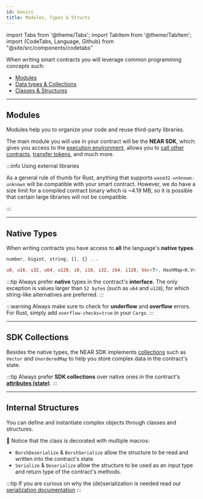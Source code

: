 ```yaml
---
id: basics
title: Modules, Types & Structs
---
```

import Tabs from '@theme/Tabs';
import TabItem from '@theme/TabItem';
import {CodeTabs, Language, Github} from "@site/src/components/codetabs"


When writing smart contracts you will leverage common programming concepts such:
- [Modules](#modules)
- [Data types & Collections](#data-types)
- [Classes & Structures](#classes--structures)

---

## Modules
Modules help you to organize your code and reuse third-party libraries.

The main module you will use in your contract will be the **NEAR SDK**, which: gives you access to the [execution environment](./environment/environment.md), allows you to [call other contracts](./crosscontract.md), [transfer tokens](./actions.md), and much more.


<CodeTabs>
  <Language value="🌐 JavaScript" language="ts">
    <Github fname="contract.ts"
      url="https://github.com/near-examples/donation-js/blob/master/contract/src/contract.ts"
      start="1" end="3" />
  </Language>
  <Language value="🦀 Rust" language="rust">
    <Github fname="lib.rs"
      url="https://github.com/near-examples/donation-rust/blob/main/contract/src/lib.rs"
      start="1" end="6" />
  </Language>
</CodeTabs>

:::info Using external libraries

As a general rule of thumb for Rust, anything that supports `wasm32-unknown-unknown` will be compatible with your smart contract.
However, we do have a size limit for a compiled contract binary which is ~4.19 MB, so it is possible that certain large libraries will not be compatible.

:::

---

## Native Types
When writing contracts you have access to **all** the language's **native types**.

<Tabs className="language-tabs" groupId="code-tabs">
  <TabItem value="🌐 JavaScript">

  ```ts
  number, bigint, string, [], {} ...
  ```

  </TabItem>
  <TabItem value="🦀 Rust">

  ```rust
  u8, u16, u32, u64, u128, i8, i16, i32, i64, i128, Vec<T>, HashMap<K,V> ...
  ```

  </TabItem>
</Tabs>

:::tip
Always prefer **native** types in the contract's **interface**. The only exception is values larger than `52 bytes` (such as `u64` and `u128`), for which string-like alternatives are preferred.
:::

:::warning
Always make sure to check for **underflow** and **overflow** errors. For Rust, simply add `overflow-checks=true` in your `Cargo`.
:::

---

## SDK Collections

Besides the native types, the NEAR SDK implements [collections](./storage.md) such as `Vector` and `UnorderedMap`
to help you store complex data in the contract's state.

<CodeTabs>
  <Language value="🌐 JavaScript" language="js">
    <Github fname="index.js"
          url="https://github.com/near-examples/docs-examples/blob/main/storage-js/src/index.ts"
          start="8" end="11" />
  </Language>
  <Language value="🦀 Rust" language="rust">
    <Github fname="lib.rs"
          url="https://github.com/near-examples/docs-examples/blob/main/storage-rs/contract/src/lib.rs" start="33" end="36"/>
  </Language>
</CodeTabs>

:::tip
Always prefer **SDK collections** over native ones in the contract's **[attributes (state)](./anatomy.md#defining-the-state)**.
:::

---

## Internal Structures

You can define and instantiate complex objects through classes and structures. 

<Tabs className="language-tabs" groupId="code-tabs">
  <TabItem value="🌐 JavaScript">
    <Github fname="model.ts" language="ts"
      url="https://github.com/near-examples/donation-js/blob/master/contract/src/model.ts"
      start="3" end="11" />
  </TabItem>
  <TabItem value="🦀 Rust">
    <Github fname="lib.rs" language="rust"
      url="https://github.com/near-examples/donation-rust/blob/main/contract/src/donation.rs"
      start="11" end="16" />

  🦀 Notice that the class is decorated with multiple macros:
  - `BorshDeserialize` & `BorshSerialize` allow the structure to be read and
      written into the contract's state
  - `Serialize` & `Deserialize` allow the structure to be used as an input type and
      return type of the contract's methods. 

  :::tip
  If you are curious on why the (de)serialization is needed read our [serialization documentation](./serialization.md)
  :::


  </TabItem>
</Tabs>